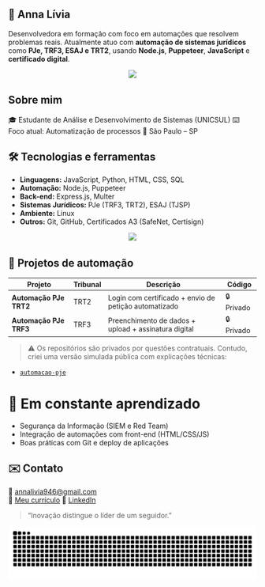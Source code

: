 ## 🩷 Anna Lívia
Desenvolvedora em formação com foco em automações que resolvem problemas reais. Atualmente atuo com **automação de sistemas jurídicos** como **PJe, TRF3, ESAJ e TRT2**, usando **Node.js**, **Puppeteer**, **JavaScript** e **certificado digital**.

<p align="center">
  <a href="https://skillicons.dev">
    <img src="https://skillicons.dev/icons?i=nodejs,js,html,css,mysql,linux" />
  </a>
</p>

## Sobre mim

🎓 Estudante de Análise e Desenvolvimento de Sistemas (UNICSUL)
⌨️ Foco atual: Automatização de processos 
📍 São Paulo – SP

## 🛠️ Tecnologias e ferramentas

- **Linguagens:** JavaScript, Python, HTML, CSS, SQL
- **Automação:** Node.js, Puppeteer
- **Back-end:** Express.js, Multer
- **Sistemas Jurídicos:** PJe (TRF3, TRT2), ESAJ (TJSP)
- **Ambiente:** Linux
- **Outros:** Git, GitHub, Certificados A3 (SafeNet, Certisign)

<p align="center">
  <img src="https://github-readme-stats.vercel.app/api/top-langs/?username=AnnaLivia19&layout=compact&theme=dracula" />
</p>




## 📁 Projetos de automação

| Projeto                    | Tribunal | Descrição                                          | Código |
|---------------------------|----------|----------------------------------------------------|--------|
| **Automação PJe TRT2**    | TRT2     | Login com certificado + envio de petição automatizado | 🔒 Privado |
| **Automação PJe TRF3**    | TRF3     | Preenchimento de dados + upload + assinatura digital | 🔒 Privado |

> ⚠️ Os repositórios são privados por questões contratuais. Contudo, criei uma versão simulada pública com explicações técnicas:

- [`automacao-pje`](https://github.com/Annalivia19/automacao-Pje-trt-trf)


# 📖 Em constante aprendizado

- Segurança da Informação (SIEM e Red Team)
- Integração de automações com front-end (HTML/CSS/JS)
- Boas práticas com Git e deploy de aplicações

## ✉️ Contato

📧 annalivia946@gmail.com  
📄 [Meu currículo](https://drive.google.com/file/d/1Dk_JXKCvq5oh0Q3w-DwT7HjS_75VaHXY/view?usp=drivesdk) 
🔗 [LinkedIn](http://linkedin.com/in/annalivia)

> “Inovação distingue o líder de um seguidor.”

<picture align="center">
  <source media="(prefers-color-scheme: dark)" srcset="https://raw.githubusercontent.com/AnnaLivia19/AnnaLivia19/output/github-contribution-grid-snake-dark.svg">
  <source media="(prefers-color-scheme: light)" srcset="https://raw.githubusercontent.com/AnnaLivia19/AnnaLivia19/output/github-contribution-grid-snake-dark.svg">
  <img align="center" alt="github contribution grid snake animation" src="https://raw.githubusercontent.com/AnnaLivia19/AnnaLivia19/output/github-contribution-grid-snake.svg">
</picture>
